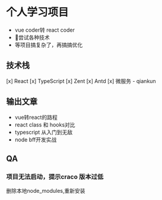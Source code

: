 # 个人学习项目
- vue coder转 react coder
- 尝试各种技术
- 等项目搞复杂了，再搞搞优化
## 技术栈
[x] React
[x] TypeScript
[x] Zent
[x] Antd
[x] 微服务 - qiankun

## 输出文章

- vue转react的路程
- react class 和 hooks对比
- typescript 从入门到无敌
- node bff开发实战

## QA

### 项目无法启动，提示craco 版本过低
删除本地node_modules,重新安装

### 